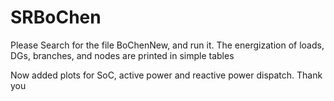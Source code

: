 # SRBoChen
Please Search for the file BoChenNew, and run it.
The energization of loads, DGs, branches, and nodes are printed in simple tables

Now added plots for SoC, active power and reactive power dispatch.
Thank you
